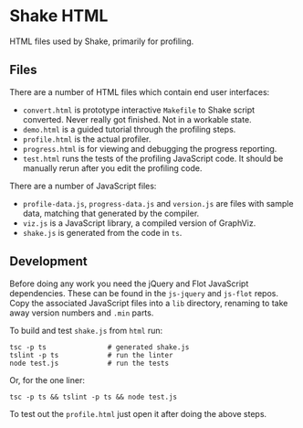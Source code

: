 # Shake HTML

HTML files used by Shake, primarily for profiling.

## Files

There are a number of HTML files which contain end user interfaces:

* `convert.html` is prototype interactive `Makefile` to Shake script converted. Never really got finished. Not in a workable state.
* `demo.html` is a guided tutorial through the profiling steps.
* `profile.html` is the actual profiler.
* `progress.html` is for viewing and debugging the progress reporting.
* `test.html` runs the tests of the profiling JavaScript code. It should be manually rerun after you edit the profiling code.

There are a number of JavaScript files:

* `profile-data.js`, `progress-data.js` and `version.js` are files with sample data, matching that generated by the compiler.
* `viz.js` is a JavaScript library, a compiled version of GraphViz.
* `shake.js` is generated from the code in `ts`.

## Development

Before doing any work you need the jQuery and Flot JavaScript dependencies. These can be found in the `js-jquery` and `js-flot` repos. Copy the associated JavaScript files into a `lib` directory, renaming to take away version numbers and `.min` parts.

To build and test `shake.js` from `html` run:

    tsc -p ts               # generated shake.js
    tslint -p ts            # run the linter
    node test.js            # run the tests

Or, for the one liner:

    tsc -p ts && tslint -p ts && node test.js

To test out the `profile.html` just open it after doing the above steps.
